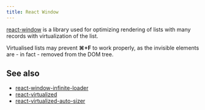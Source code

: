 ```yaml
---
title: React Window
---
```


[react-window](https://github.com/bvaughn/react-window) is a library used for optimizing rendering of lists with many records with virtualization of the list.

Virtualised lists may prevent **⌘+F** to work properly, as the invisible elements are - in fact - removed from the DOM tree.

## See also

- [react-window-infinite-loader](https://github.com/bvaughn/react-window-infinite-loader)
- [react-virtualized](https://bvaughn.github.io/react-virtualized)
- [react-virtualized-auto-sizer](/)
